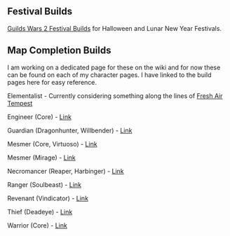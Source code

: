 ## Festival Builds ##
[Guilds Wars 2 Festival Builds](https://wiki.guildwars2.com/wiki/User:Lady_Elyssa/Builds/Festivals) for Halloween and Lunar New Year Festivals.

## Map Completion Builds ##
I am working on a dedicated page for these on the wiki and for now these can be found on each of my character pages. I have linked to the build pages here for easy reference.


Elementalist - Currently considering something along the lines of [Fresh Air Tempest](http://en.gw2skills.net/editor/?PGwAw2JlZw8YHsLGJWaTutNA-DSIYR0xXG1mCVUB2eWglIW2AA-e)

Engineer (Core) - [Link](https://wiki.guildwars2.com/wiki/User:Lady_Elyssa/Primoire#Map_Completion_Builds)

Guardian (Dragonhunter, Willbender) - [Link](https://wiki.guildwars2.com/wiki/User:Lady_Elyssa/Aurya_Whitewalker#Map_Completion_Builds)

Mesmer (Core, Virtuoso) - [Link](https://wiki.guildwars2.com/wiki/User:Lady_Elyssa/Hakoob#Map_Completion)

Mesmer (Mirage) - [Link](https://wiki.guildwars2.com/wiki/User:Lady_Elyssa/Princess_Nenia#Map_Completion_Builds)

Necromancer (Reaper, Harbinger) - [Link](https://wiki.guildwars2.com/wiki/User:Lady_Elyssa/Savant_Nom#Map_Complation_Builds)

Ranger (Soulbeast) - [Link](https://wiki.guildwars2.com/wiki/User:Lady_Elyssa/Lifa_Soldis#Map_Completion_Builds)

Revenant (Vindicator) - [Link](https://wiki.guildwars2.com/wiki/User:Lady_Elyssa/Grim_Moi#Map_Completion)

Thief (Deadeye) - [Link](https://wiki.guildwars2.com/wiki/User:Lady_Elyssa/Miss_Elyssa#Map_Completion_Builds)

Warrior (Core) - [Link](https://wiki.guildwars2.com/wiki/User:Lady_Elyssa/Proto_Snapp#Map_Completion_Builds)

